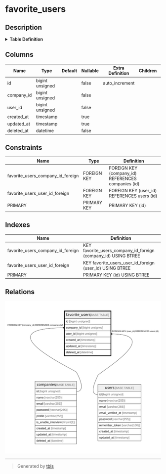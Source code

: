 # favorite_users

## Description

<details>
<summary><strong>Table Definition</strong></summary>

```sql
CREATE TABLE `favorite_users` (
  `id` bigint unsigned NOT NULL AUTO_INCREMENT,
  `company_id` bigint unsigned NOT NULL,
  `user_id` bigint unsigned NOT NULL,
  `created_at` timestamp NULL DEFAULT NULL,
  `updated_at` timestamp NULL DEFAULT NULL,
  `deleted_at` datetime NOT NULL,
  PRIMARY KEY (`id`),
  KEY `favorite_users_company_id_foreign` (`company_id`),
  KEY `favorite_users_user_id_foreign` (`user_id`),
  CONSTRAINT `favorite_users_company_id_foreign` FOREIGN KEY (`company_id`) REFERENCES `companies` (`id`),
  CONSTRAINT `favorite_users_user_id_foreign` FOREIGN KEY (`user_id`) REFERENCES `users` (`id`)
) ENGINE=InnoDB DEFAULT CHARSET=utf8mb4 COLLATE=utf8mb4_unicode_ci
```

</details>

## Columns

| Name | Type | Default | Nullable | Extra Definition | Children | Parents | Comment |
| ---- | ---- | ------- | -------- | ---------------- | -------- | ------- | ------- |
| id | bigint unsigned |  | false | auto_increment |  |  |  |
| company_id | bigint unsigned |  | false |  |  | [companies](companies.md) |  |
| user_id | bigint unsigned |  | false |  |  | [users](users.md) |  |
| created_at | timestamp |  | true |  |  |  |  |
| updated_at | timestamp |  | true |  |  |  |  |
| deleted_at | datetime |  | false |  |  |  |  |

## Constraints

| Name | Type | Definition |
| ---- | ---- | ---------- |
| favorite_users_company_id_foreign | FOREIGN KEY | FOREIGN KEY (company_id) REFERENCES companies (id) |
| favorite_users_user_id_foreign | FOREIGN KEY | FOREIGN KEY (user_id) REFERENCES users (id) |
| PRIMARY | PRIMARY KEY | PRIMARY KEY (id) |

## Indexes

| Name | Definition |
| ---- | ---------- |
| favorite_users_company_id_foreign | KEY favorite_users_company_id_foreign (company_id) USING BTREE |
| favorite_users_user_id_foreign | KEY favorite_users_user_id_foreign (user_id) USING BTREE |
| PRIMARY | PRIMARY KEY (id) USING BTREE |

## Relations

![er](favorite_users.svg)

---

> Generated by [tbls](https://github.com/k1LoW/tbls)
